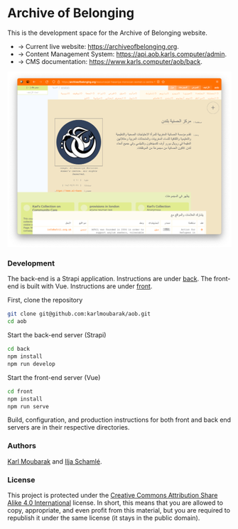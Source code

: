 # Archive of Belonging

This is the development space for the Archive of Belonging website.

- → Current live website: https://archiveofbelonging.org.
- → Content Management System: https://api.aob.karls.computer/admin.
- → CMS documentation: https://www.karls.computer/aob/back.

![](aob.png)

### Development

The back-end is a Strapi application. Instructions are under [back](back).
The front-end is built with Vue. Instructions are under [front](front).

First, clone the repository
```bash
git clone git@github.com:karlmoubarak/aob.git
cd aob
```

Start the back-end server (Strapi)
```bash
cd back
npm install
npm run develop
```

Start the front-end server (Vue)
```bash
cd front
npm install
npm run serve
```

Build, configuration, and production instructions for both front and back end servers are in their respective directories.

### Authors

[Karl Moubarak](https://moubarak.eu) and [Ilja Schamlé](https://iljaschamle.website/).

### License 

This project is protected under the [Creative Commons Attribution Share Alike 4.0 International](LICENSE) license. In short, this means that you are allowed to copy, appropriate, and even profit from this material, but you are required to republish it under the same license (it stays in the public domain).

